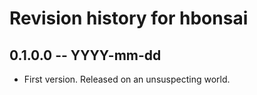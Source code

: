 # Revision history for hbonsai

## 0.1.0.0 -- YYYY-mm-dd

* First version. Released on an unsuspecting world.
